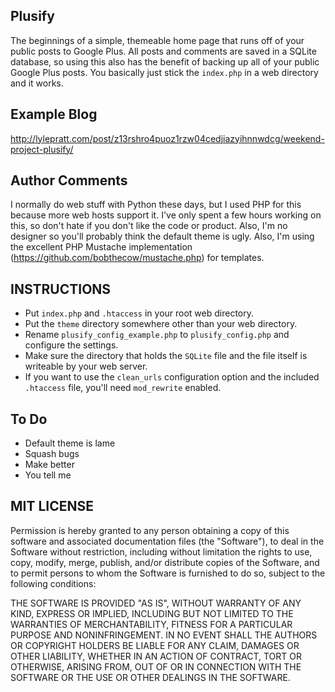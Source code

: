 ## Plusify ##
The beginnings of a simple, themeable home page that runs off of your public posts to Google Plus. All posts and comments are saved in a SQLite database, so using this also has the benefit of backing up all of your public Google Plus posts. You basically just stick the `index.php` in a web directory and it works.

## Example Blog ##
http://lylepratt.com/post/z13rshro4puoz1rzw04cedjiazyihnnwdcg/weekend-project-plusify/

## Author Comments ##
I normally do web stuff with Python these days, but I used PHP for this because more web hosts support it. I've only spent a few hours working on this, so don't hate if you don't like the code or product. Also, I'm no designer so you'll probably think the default theme is ugly. Also, I'm using the excellent PHP Mustache implementation (https://github.com/bobthecow/mustache.php) for templates.

## INSTRUCTIONS ##
- Put `index.php` and `.htaccess` in your root web directory.
- Put the `theme` directory somewhere other than your web directory.
- Rename `plusify_config_example.php` to `plusify_config.php` and configure the settings.
- Make sure the directory that holds the `SQLite` file and the file itself is writeable by your web server.
- If you want to use the `clean_urls` configuration option and the included `.htaccess` file, you'll need `mod_rewrite` enabled.

## To Do ##
- Default theme is lame
- Squash bugs
- Make better
- You tell me

## MIT LICENSE ##

Permission is hereby granted to any person obtaining a copy of this software and associated documentation files (the "Software"), to deal in the Software without restriction, including without limitation the rights to use, copy, modify, merge, publish, and/or distribute copies of the Software, and to permit persons to whom the Software is furnished to do so, subject to the following conditions:

THE SOFTWARE IS PROVIDED "AS IS", WITHOUT WARRANTY OF ANY KIND, EXPRESS OR IMPLIED, INCLUDING BUT NOT LIMITED TO THE WARRANTIES OF MERCHANTABILITY, FITNESS FOR A PARTICULAR PURPOSE AND NONINFRINGEMENT. IN NO EVENT SHALL THE AUTHORS OR COPYRIGHT HOLDERS BE LIABLE FOR ANY CLAIM, DAMAGES OR OTHER LIABILITY, WHETHER IN AN ACTION OF CONTRACT, TORT OR OTHERWISE, ARISING FROM, OUT OF OR IN CONNECTION WITH THE SOFTWARE OR THE USE OR OTHER DEALINGS IN THE SOFTWARE.
